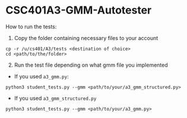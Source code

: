# CSC401A3-GMM-Autotester

How to run the tests:

1. Copy the folder containing necessary files to your account
```
cp -r /u/cs401/A3/tests <destination of choice>
cd <path/to/the/folder>
```

2. Run the test file depending on what gmm file you implemented
  * If you used `a3_gmm.py`:
```
python3 student_tests.py --gmm <path/to/your/a3_gmm_structured.py> 
```

  * If you used `a3_gmm_structured.py`
```
python3 student_tests.py --gmm <path/to/your/a3_gmm.py> 
```
